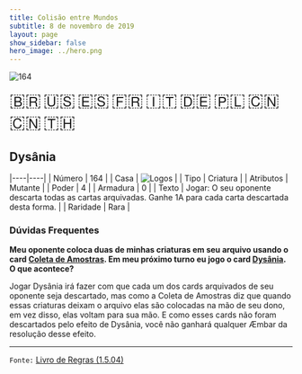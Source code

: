 ```yaml
---
title: Colisão entre Mundos
subtitle: 8 de novembro de 2019
layout: page
show_sidebar: false
hero_image: ../hero.png
---
```


![164](https://mastervault-storage-prod.s3.amazonaws.com/media/card_front/pt/452_164_QQF4FW8WHHG9_pt.png)

<span title="Português" style="font-size: 32px;cursor: pointer;" onclick="javascript:document.querySelector('img[alt=\'164\']').src=document.querySelector('img[alt=\'164\']').src.replace(/card_front\/[^/]+/, 'card_front/pt').replace(/_[^/.0-9]+\.png/, '_pt.png')">🇧🇷</span>
<span title="English" style="font-size: 32px;cursor: pointer;" onclick="javascript:document.querySelector('img[alt=\'164\']').src=document.querySelector('img[alt=\'164\']').src.replace(/card_front\/[^/]+/, 'card_front/en').replace(/_[^/.0-9]+\.png/, '_en.png')">🇺🇸</span>
<span title="Español" style="font-size: 32px;cursor: pointer;" onclick="javascript:document.querySelector('img[alt=\'164\']').src=document.querySelector('img[alt=\'164\']').src.replace(/card_front\/[^/]+/, 'card_front/es').replace(/_[^/.0-9]+\.png/, '_es.png')">🇪🇸</span>
<span title="Français" style="font-size: 32px;cursor: pointer;" onclick="javascript:document.querySelector('img[alt=\'164\']').src=document.querySelector('img[alt=\'164\']').src.replace(/card_front\/[^/]+/, 'card_front/fr').replace(/_[^/.0-9]+\.png/, '_fr.png')">🇫🇷</span>
<span title="Italiano" style="font-size: 32px;cursor: pointer;" onclick="javascript:document.querySelector('img[alt=\'164\']').src=document.querySelector('img[alt=\'164\']').src.replace(/card_front\/[^/]+/, 'card_front/it').replace(/_[^/.0-9]+\.png/, '_it.png')">🇮🇹</span>
<span title="Deutsche" style="font-size: 32px;cursor: pointer;" onclick="javascript:document.querySelector('img[alt=\'164\']').src=document.querySelector('img[alt=\'164\']').src.replace(/card_front\/[^/]+/, 'card_front/de').replace(/_[^/.0-9]+\.png/, '_de.png')">🇩🇪</span>
<span title="Polskie" style="font-size: 32px;cursor: pointer;" onclick="javascript:document.querySelector('img[alt=\'164\']').src=document.querySelector('img[alt=\'164\']').src.replace(/card_front\/[^/]+/, 'card_front/pl').replace(/_[^/.0-9]+\.png/, '_pl.png')">🇵🇱</span>
<span title="简体中文" style="font-size: 32px;cursor: pointer;" onclick="javascript:document.querySelector('img[alt=\'164\']').src=document.querySelector('img[alt=\'164\']').src.replace(/card_front\/[^/]+/, 'card_front/zh-hans').replace(/_[^/.0-9]+\.png/, '_zh-hans.png')">🇨🇳</span>
<span title="繁體中文" style="font-size: 32px;cursor: pointer;" onclick="javascript:document.querySelector('img[alt=\'164\']').src=document.querySelector('img[alt=\'164\']').src.replace(/card_front\/[^/]+/, 'card_front/zh-hant').replace(/_[^/.0-9]+\.png/, '_zh-hant.png')">🇨🇳</span>
<span title="ไทย" style="font-size: 32px;cursor: pointer;" onclick="javascript:document.querySelector('img[alt=\'164\']').src=document.querySelector('img[alt=\'164\']').src.replace(/card_front\/[^/]+/, 'card_front/th').replace(/_[^/.0-9]+\.png/, '_th.png')">🇹🇭</span>

## Dysânia

|----|----|
| Número | 164 |
| Casa | ![Logos](https://archonarcana.com/images/thumb/c/ce/Logos.png/22px-Logos.png "Logos") |
| Tipo | Criatura |
| Atributos | Mutante |
| Poder | 4 |
| Armadura | 0 |
| Texto | Jogar: O seu oponente descarta todas as cartas arquivadas. Ganhe 1A para cada carta descartada desta forma. |
| Raridade | Rara |

### Dúvidas Frequentes

**Meu oponente coloca duas de minhas criaturas em seu arquivo
usando o card [Coleta de Amostras](/cota/175). Em meu próximo
turno eu jogo o card [Dysânia](/cota/141). O que acontece?**

Jogar Dysânia irá fazer com que cada um dos cards arquivados de seu
oponente seja descartado, mas como a Coleta de Amostras diz que
quando essas criaturas deixam o arquivo elas são colocadas na mão
de seu dono, em vez disso, elas voltam para sua mão. E como esses
cards não foram descartados pelo efeito de Dysânia, você não ganhará
qualquer Æmbar da resolução desse efeito.

<hr/>

`Fonte:` [Livro de Regras (1.5.04)](https://drive.google.com/open?id=14pM1J8ZR_4hZbGFZt-ArQdAGsHCPEQdE)
